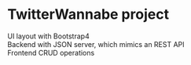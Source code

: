 # TwitterWannabe project

UI layout with Bootstrap4<br>
Backend with JSON server, which mimics an REST API<br>
Frontend CRUD operations
